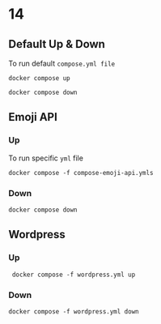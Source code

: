 # 14

## Default Up & Down

To run default `compose.yml file`

```shell
docker compose up
```

```shell
docker compose down
```

## Emoji API

### Up

To run specific `yml` file 

```shell
docker compose -f compose-emoji-api.ymls
```

### Down

```shell
docker compose down
```

## Wordpress

### Up

```shell
 docker compose -f wordpress.yml up
 ```

### Down

 ```shell
 docker compose -f wordpress.yml down
 ```